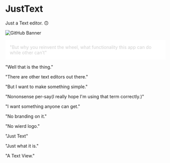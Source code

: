 # JustText
Just a Text editor. 🙃

![GitHub Banner](https://repository-images.githubusercontent.com/444603005/b88f983b-06ae-4405-82f7-265ecc17e8d5)

<p class="tab norm" style="background-color:#fff;color:#D0D0D0;padding:1em;margin-bottom:1em">"But why you reinvent the wheel, what functionality this app can do while other can’t"


"Well that is the thing."

"There are other text editors out there."

"But I want to make something simple."

"Nononsense per-say(I really hope I'm using that term correctly.)"

"I want something anyone can get."

"No branding on it."

"No wierd logo."

"Just Text"

"Just what it is."

"A Text View."</p>
